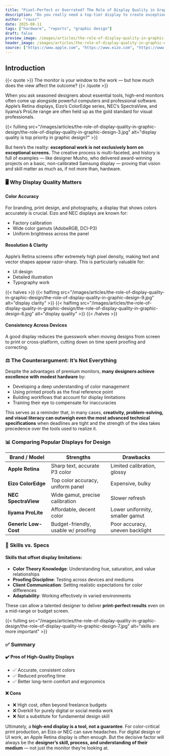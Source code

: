 ```yaml
---
title: "Pixel-Perfect or Overrated? The Role of Display Quality in Graphic Design"
description: "Do you really need a top-tier display to create exceptional design work? A deep dive into color accuracy, resolution, and the real-world practices of designers."
author: "rausr"
date: 2025-08-11
tags: ["hardware", "reports", "graphic design"]
draft: false
preview_image: /images/articles/the-role-of-display-quality-in-graphic-design/the-role-of-display-quality-in-graphic-design-8.jpg
header_image: /images/articles/the-role-of-display-quality-in-graphic-design/the-role-of-display-quality-in-graphic-design-2.jpg
source: ["https://www.apple.com", "https://www.eizo.com", "https://www.necdisplay.com", "https://iiyama.com", "https://www.rtings.com"]
---
```


## Introduction

{{< quote >}}
The monitor is your window to the work — but how much does the view affect the outcome?
{{< /quote >}}

When you ask seasoned designers about essential tools, high-end monitors often come up alongside powerful computers and professional software.  
Apple’s Retina displays, Eizo’s ColorEdge series, NEC’s SpectraView, and Iiyama’s ProLite range are often held up as the gold standard for visual professionals.

{{< fullimg src="/images/articles/the-role-of-display-quality-in-graphic-design/the-role-of-display-quality-in-graphic-design-3.jpg" alt="display quality is top priority in graphic design?" >}}

But here’s the reality: **exceptional work is not exclusively born on exceptional screens.** The creative process is multi-faceted, and history is full of examples — like designer Musho, who delivered award-winning projects on a basic, non-calibrated Samsung display — proving that vision and skill matter as much as, if not more than, hardware.


### 🖥️ Why Display Quality Matters

#### Color Accuracy
For branding, print design, and photography, a display that shows colors accurately is crucial. Eizo and NEC displays are known for:
- Factory calibration
- Wide color gamuts (AdobeRGB, DCI-P3)
- Uniform brightness across the panel

#### Resolution & Clarity
Apple’s Retina screens offer extremely high pixel density, making text and vector shapes appear razor-sharp. This is particularly valuable for:
- UI design
- Detailed illustration
- Typography work


{{< halves >}}
{{< halfimg src="/images/articles/the-role-of-display-quality-in-graphic-design/the-role-of-display-quality-in-graphic-design-9.jpg" alt="display clarity" >}}
{{< halfimg src="/images/articles/the-role-of-display-quality-in-graphic-design/the-role-of-display-quality-in-graphic-design-6.jpg" alt="display quality" >}}
{{< /halves >}}


#### Consistency Across Devices
A good display reduces the guesswork when moving designs from screen to print or cross-platform, cutting down on time spent proofing and correcting.


### ⚖️ The Counterargument: It’s Not Everything

Despite the advantages of premium monitors, **many designers achieve excellence with modest hardware** by:
- Developing a deep understanding of color management  
- Using printed proofs as the final reference point  
- Building workflows that account for display limitations  
- Training their eye to compensate for inaccuracies

This serves as a reminder that, in many cases, **creativity, problem-solving, and visual literacy can outweigh even the most advanced technical specifications** when deadlines are tight and the strength of the idea takes precedence over the tools used to realize it.


### 📊 Comparing Popular Displays for Design

| Brand / Model         | Strengths                         | Drawbacks                  |
|-----------------------|-----------------------------------|-----------------------------|
| **Apple Retina**      | Sharp text, accurate P3 color     | Limited calibration, glossy |
| **Eizo ColorEdge**    | Top color accuracy, uniform panel | Expensive, bulky            |
| **NEC SpectraView**   | Wide gamut, precise calibration   | Slower refresh              |
| **Iiyama ProLite**    | Affordable, decent color          | Lower uniformity, smaller gamut |
| **Generic Low-Cost**  | Budget-friendly, usable w/ proofing | Poor accuracy, uneven backlight |


### 🧠 Skills vs. Specs

#### Skills that offset display limitations:
- **Color Theory Knowledge**: Understanding hue, saturation, and value relationships
- **Proofing Discipline**: Testing across devices and mediums
- **Client Communication**: Setting realistic expectations for color differences
- **Adaptability**: Working effectively in varied environments

These can allow a talented designer to deliver **print-perfect results** even on a mid-range or budget screen.


{{< fullimg src="/images/articles/the-role-of-display-quality-in-graphic-design/the-role-of-display-quality-in-graphic-design-7.jpg" alt="skills are more important" >}}


### ✅ Summary

#### ✔️ Pros of High-Quality Displays
- ✅ Accurate, consistent colors
- ✅ Reduced proofing time
- ✅ Better long-term comfort and ergonomics

#### ❌ Cons
- ❌ High cost, often beyond freelance budgets
- ❌ Overkill for purely digital or social media work
- ❌ Not a substitute for fundamental design skill


Ultimately, a **high-end display is a tool, not a guarantee**. For color-critical print production, an Eizo or NEC can save headaches. For digital design or UI work, an Apple Retina display is often enough. But the decisive factor will always be the **designer’s skill, process, and understanding of their medium** — not just the monitor they’re looking at.